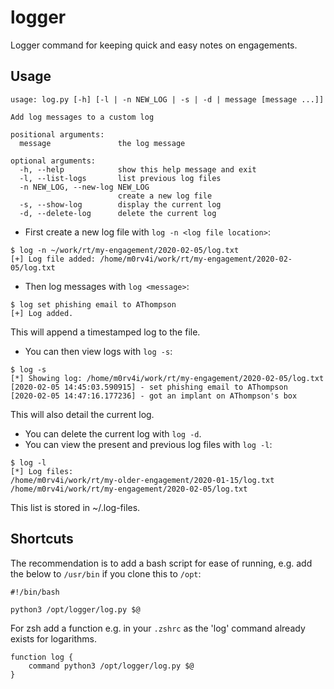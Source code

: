 # logger

Logger command for keeping quick and easy notes on engagements.

## Usage

```
usage: log.py [-h] [-l | -n NEW_LOG | -s | -d | message [message ...]]

Add log messages to a custom log

positional arguments:
  message               the log message

optional arguments:
  -h, --help            show this help message and exit
  -l, --list-logs       list previous log files
  -n NEW_LOG, --new-log NEW_LOG
                        create a new log file
  -s, --show-log        display the current log
  -d, --delete-log      delete the current log
```

* First create a new log file with `log -n <log file location>`:

```
$ log -n ~/work/rt/my-engagement/2020-02-05/log.txt
[+] Log file added: /home/m0rv4i/work/rt/my-engagement/2020-02-05/log.txt
```

* Then log messages with `log <message>`:

```
$ log set phishing email to AThompson
[+] Log added.
```

This will append a timestamped log to the file.

* You can then view logs with `log -s`:

```
$ log -s
[*] Showing log: /home/m0rv4i/work/rt/my-engagement/2020-02-05/log.txt
[2020-02-05 14:45:03.590915] - set phishing email to AThompson
[2020-02-05 14:47:16.177236] - got an implant on AThompson's box
```
This will also detail the current log.

* You can delete the current log with `log -d`.
* You can view the present and previous log files with `log -l`:

```
$ log -l
[*] Log files:
/home/m0rv4i/work/rt/my-older-engagement/2020-01-15/log.txt
/home/m0rv4i/work/rt/my-engagement/2020-02-05/log.txt
```

This list is stored in ~/.log-files.

## Shortcuts

The recommendation is to add a bash script for ease of running, e.g. add the below to `/usr/bin` if you clone this to `/opt`:

```
#!/bin/bash

python3 /opt/logger/log.py $@
``` 

For zsh add a function e.g. in your `.zshrc` as the 'log' command already exists for logarithms.

```
function log {
    command python3 /opt/logger/log.py $@
}
```

